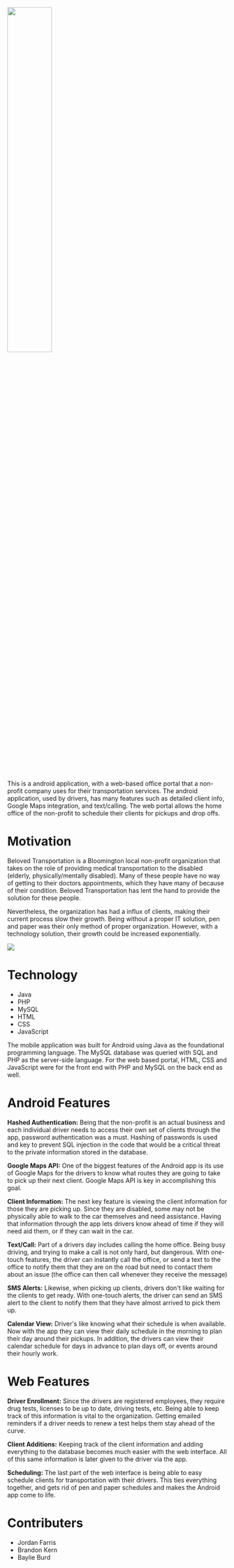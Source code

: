 
<img src="https://i.imgur.com/0lTpXc2.png" width="45%"/>

This is a android application, with a web-based office portal that a non-profit company uses for their transportation services. The android application, used by drivers, has many features such as detailed client info, Google Maps integration, and text/calling. The web portal allows the home office of the non-profit to schedule their clients for pickups and drop offs.

# Motivation

Beloved Transportation is a Bloomington local non-profit organization that takes on the role of providing medical transportation to the disabled (elderly, physically/mentally disabled). Many of these people have no way of getting to their doctors appointments, which they have many of because of their condition. Beloved Transportation has lent the hand to provide the solution for these people.

Nevertheless, the organization has had a influx of clients, making their current process slow their growth. Being without a proper IT solution, pen and paper was their only method of proper organization. However, with a technology solution, their growth could be increased exponentially.

![](https://i.imgur.com/7NTyHLv.jpg)

# Technology

- Java
- PHP
- MySQL
- HTML
- CSS
- JavaScript

The mobile application was built for Android using Java as the foundational programming language. The MySQL database was queried with SQL and PHP as the server-side language. For the web based portal, HTML, CSS and JavaScript were for the front end with PHP and MySQL on the back end as well.

# Android Features

**Hashed Authentication:** Being that the non-profit is an actual business and each individual driver needs to access their own set of clients through the app, password authentication was a must. Hashing of passwords is used and key to prevent SQL injection in the code that would be a critical threat to the private information stored in the database. 

**Google Maps API:** One of the biggest features of the Android app is its use of Google Maps for the drivers to know what routes they are going to take to pick up their next client. Google Maps API is key in accomplishing this goal.

**Client Information:** The next key feature is viewing the client information for those they are picking up. Since they are disabled, some may not be physically able to walk to the car themselves and need assistance. Having that information through the app lets drivers know ahead of time if they will need aid them, or if they can wait in the car.

**Text/Call:** Part of a drivers day includes calling the home office. Being busy driving, and trying to make a call is not only hard, but dangerous. With one-touch features, the driver can instantly call the office, or send a text to the office to notify them that they are on the road but need to contact them about an issue (the office can then call whenever they receive the message)

**SMS Alerts:** Likewise, when picking up clients, drivers don't like waiting for the clients to get ready. With one-touch alerts, the driver can send an SMS alert to the client to notify them that they have almost arrived to pick them up.

**Calendar View:** Driver's like knowing what their schedule is when available. Now with the app they can view their daily schedule in the morning to plan their day around their pickups. In addition, the drivers can view their calendar schedule for days in advance to plan days off, or events around their hourly work.

# Web Features

**Driver Enrollment:** Since the drivers are registered employees, they require drug tests, licenses to be up to date, driving tests, etc. Being able to keep track of this information is vital to the organization. Getting emailed reminders if a driver needs to renew a test helps them stay ahead of the curve.

**Client Additions:** Keeping track of the client information and adding everything to the database becomes much easier with the web interface. All of this same information is later given to the driver via the app.

**Scheduling:** The last part of the web interface is being able to easy schedule clients for transportation with their drivers. This ties everything together, and gets rid of pen and paper schedules and makes the Android app come to life.

# Contributers 

- Jordan Farris
- Brandon Kern
- Baylie Burd





